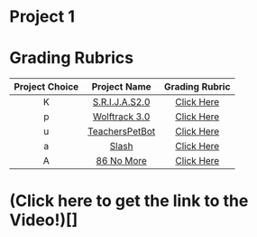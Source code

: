 # Project 1

# Grading Rubrics

| Project Choice |                             Project Name                             |        Grading Rubric        |
|:--------------:|:--------------------------------------------------------------------:|:----------------------------:|
|       K        |    [S.R.I.J.A.S2.0](https://github.com/hrushabhchouhan/SRIJAS2.0)    |   [Click Here]()    |
|       p        |     [Wolftrack 3.0](https://github.com/nehajaideep/WolfTrack3.0)     |  [Click Here](Wolftrack.md)  |
|       u        |    [TeachersPetBot](https://github.com/chandur626/TeachersPetBot)    | [Click Here](TeachersPet.md) |
|       a        |             [Slash](https://github.com/SE21-Team2/slash)             |   [Click Here]()   |
|       A        | [86 No More](https://github.com/shantanu109/CSC510_Group25_Project1) | [Click Here](86_No_More.md)  |

# (Click here to get the link to the Video!)[]
